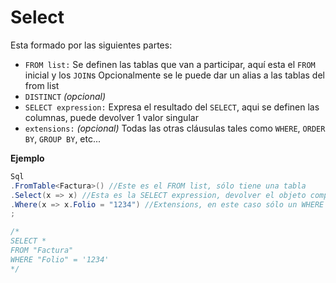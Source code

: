 # Select
Esta formado por las siguientes partes:

- `FROM list:` Se definen las tablas que van a participar, aquí esta el `FROM` inicial y los `JOIN`s
Opcionalmente se le puede dar un alias a las tablas del from list
- `DISTINCT` *(opcional)*
- `SELECT expression:` Expresa el resultado del `SELECT`, aqui se definen las columnas, puede devolver 1 valor singular
- `extensions:` *(opcional)* Todas las otras cláusulas tales como `WHERE`, `ORDER BY`, `GROUP BY`, etc...

**Ejemplo**
```c#
Sql
.FromTable<Factura>() //Este es el FROM list, sólo tiene una tabla 
.Select(x => x) //Esta es la SELECT expression, devolver el objeto completo representa un *
.Where(x => x.Folio = "1234") //Extensions, en este caso sólo un WHERE
;

/*
SELECT * 
FROM "Factura"
WHERE "Folio" = '1234'
*/
```